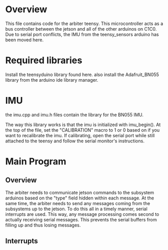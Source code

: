 # Overview
This file contains code for the arbiter teensy. This microcontroller acts as a bus controller between the jetson and all of the other arduinos on C1C0. Due to serial port conflicts, the IMU from the teensy_sensors arduino has been moved here.

# Required libraries
Install the teensyduino library found here.
also install the Adafruit_BN055 library from the arduino ide library manager.

# IMU
the imu.cpp and imu.h files contain the library for the BN055 IMU.

The way this library works is that the imu is initialized with imu_begin().
At the top of the file, set the "CALIBRATION" macro to 1 or 0 based on if you
want to recalibrate the imu. If calibrating, open the serial port while still attached to the teensy
and follow the serial monitor's instructions.

# Main Program

## Overview

The arbiter needs to communicate jetson commands to the subsystem arduinos based on the "type" field hidden within
each message. At the same time, the arbiter needs to send any messages coming from the subsystems up to the jetson. To do this all in a timely manner, serial interrupts are used. This way, any message processing comes second to actually receiving serial messages. This prevents the serial buffers from filling up and thus losing messages.

## Interrupts
